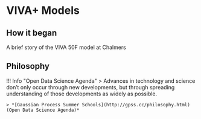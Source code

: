 # VIVA+ Models


## How it began

A brief story of the VIVA 50F model at Chalmers


## Philosophy



!!! Info "Open Data Science Agenda"
    > Advances in technology and science don’t only occur through new developments, but through spreading understanding of those developments as widely as possible.

    > *[Gaussian Process Summer Schools](http://gpss.cc/philosophy.html) (Open Data Science Agenda)*
